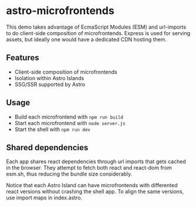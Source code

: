 # astro-microfrontends

This demo takes advantage of EcmaScript Modules (ESM) and url-imports to do client-side composition of microfrontends. Express is used for serving assets, but ideally one would have a dedicated CDN hosting them.

## Features

- Client-side composition of microfrontends
- Isolation within Astro Islands
- SSG/SSR supported by Astro

## Usage

- Build each microfrontend with `npm run build`
- Start each microfrontend with `node server.js`
- Start the shell with `npm run dev`

## Shared dependencies

Each app shares react dependencies through url imports that gets cached in the browser. They attempt to fetch both react and react-dom from esm.sh, thus reducing the bundle size considerably.

Notice that each Astro Island can have microfrontends with differented react versions without crashing the shell app. To align the same versions, use import maps in index.astro.
